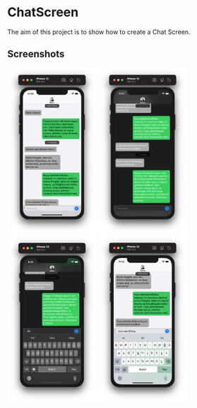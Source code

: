 # ChatScreen

The aim of this project is to show how to create a Chat Screen.

## Screenshots
<div>
<img src="./ReadmeResources/1.png" width="40%" >
<img src="./ReadmeResources/2.png" width="40%" >
</div>
<div>
<img src="./ReadmeResources/3.png" width="40%" >
<img src="./ReadmeResources/4.png" width="40%" >
</div>
